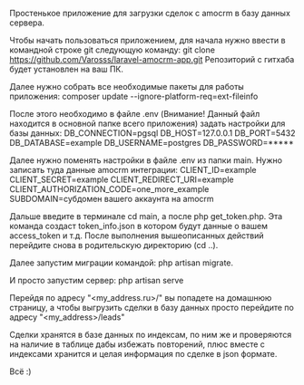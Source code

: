 Простенькое приложение для загрузки сделок с amocrm в базу данных сервера.

Чтобы начать пользоваться приложением, для начала нужно ввести в командной строке git следующую команду: git clone https://github.com/Varosss/laravel-amocrm-app.git
Репозиторий с гитхаба будет установлен на ваш ПК.

Далее нужно собрать все необходимые пакеты для работы приложения:
composer update --ignore-platform-req=ext-fileinfo

После этого необходимо в файле .env (Внимание! Данный файл находится в основной папке всего приложения) задать настройки для базы данных: DB_CONNECTION=pgsql DB_HOST=127.0.0.1 DB_PORT=5432 DB_DATABASE=example DB_USERNAME=postgres DB_PASSWORD=*****

Далее нужно поменять настройки в файле .env из папки main. Нужно записать туда данные amocrm интеграции: CLIENT_ID=example CLIENT_SECRET=example CLIENT_REDIRECT_URI=example CLIENT_AUTHORIZATION_CODE=one_more_example SUBDOMAIN=субдомен вашего аккаунта на amocrm

Дальше введите в терминале cd main, а после php get_token.php. Эта команда создаст token_info.json в котором будут данные о вашем access_token и т.д. После выполнения вышеописанных действий перейдите снова в родительскую директорию (cd ..).

Далее запустим миграции командой: php artisan migrate.

И просто запустим сервер: php artisan serve

Перейдя по адресу "<my_address.ru>/" вы попадете на домашнюю страницу, а чтобы выгрузить сделки в базу данных просто перейдите по адресу "<my_address>/leads"

Сделки хранятся в базе данных по индексам, по ним же и проверяются на наличие в таблице дабы избежать повторений, плюс вместе с индексами хранится и целая информация по сделке в json формате.

Всё :)

